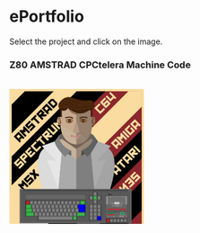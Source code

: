 # ePortfolio

Select the project and click on the image.

### Z80 AMSTRAD CPCtelera Machine Code

<div style="display: inline_block"><br>
    <a href="https://github.com/aggranadoss/amstradcpc-machine-code.git" target="_blank"><img align="center" alt="AmstradCPC" height="240" width="240" src="https://github.com/aggranadoss/ePortfolio/blob/main/image/profretro.png">
</div>

